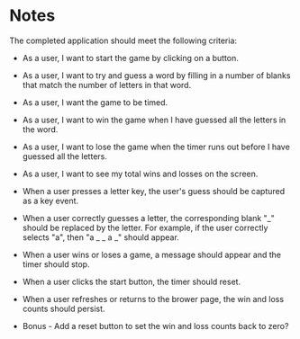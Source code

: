 # Notes

The completed application should meet the following criteria:

-  As a user, I want to start the game by clicking on a button.

-  As a user, I want to try and guess a word by filling in a number of blanks that match the number of letters in that word.

-  As a user, I want the game to be timed.

-  As a user, I want to win the game when I have guessed all the letters in the word.

-  As a user, I want to lose the game when the timer runs out before I have guessed all the letters.

-  As a user, I want to see my total wins and losses on the screen.

-  When a user presses a letter key, the user's guess should be captured as a key event.

-  When a user correctly guesses a letter, the corresponding blank "_" should be replaced by the letter. For example, if the user correctly selects "a", then "a _ _ a _" should appear.

-  When a user wins or loses a game, a message should appear and the timer should stop.

-  When a user clicks the start button, the timer should reset.

-  When a user refreshes or returns to the brower page, the win and loss counts should persist.

-  Bonus - Add a reset button to set the win and loss counts back to zero?

